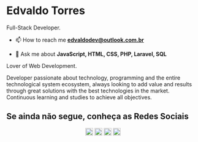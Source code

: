 # Edvaldo Torres

Full-Stack Developer.

- 📫  How to reach me **edvaldodev@outlook.com.br** 

- 💬  Ask me about **JavaScript, HTML, CSS, PHP, Laravel, SQL**

Lover of Web Development.

Developer passionate about technology, programming and the entire technological system ecosystem, always looking to add value and results through great solutions with the best technologies in the market. Continuous learning and studies to achieve all objectives.

## Se ainda não segue, conheça as Redes Sociais

<p align="center">
<a href="#" target="blank"><img align="center" src="https://cdn.jsdelivr.net/npm/simple-icons@3.0.1/icons/twitter.svg" alt="edvaldotorres" height="20" width="20" /></a>
<a href="#" target="blank"><img align="center" src="https://cdn.jsdelivr.net/npm/simple-icons@3.0.1/icons/linkedin.svg" alt="edvaldotorres" height="20" width="20" /></a>
<a href="#" target="blank"><img align="center" src="https://cdn.jsdelivr.net/npm/simple-icons@3.0.1/icons/facebook.svg" alt="edvaldotorres" height="20" width="20" /></a>
<a href="#" target="blank"><img align="center" src="https://cdn.jsdelivr.net/npm/simple-icons@3.0.1/icons/instagram.svg" alt="edvaldotorres" height="20" width="20" /></a>
</p>
